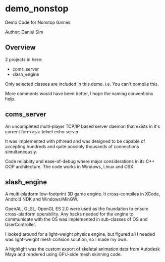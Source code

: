 demo_nonstop
============

Demo Code for Nonstop Games

Author: Daniel Sim

Overview
--------
2 projects in here:
* coms_server
* slash_engine

Only selected classes are included in this demo. i.e. You can't compile this.

More comments would have been better, I hope the naming conventions help.

coms_server
-----------
An uncompleted multi-player TCP/IP based server daemon that exists in it's current form as a telnet echo server.

It was implemented with pthread and was designed to be capable of accepting hundreds and quite possibly thousands of connections simultaneously.

Code reliablity and ease-of-debug where major considerations in its C++ OOP architecture. The code works in Windows, Linux and OSX.

slash_engine
------------
A multi-platform low-footprint 3D game engine. It cross-compiles in XCode, Android NDK and Windows/MinGW.

OpenAL, GLSL, OpenGL ES 2.0 were used as the foundation to ensure cross-platform operability. Any hacks needed for the engine to communicate with the OS was implemented in sub-classes of OS and UserController.

I looked around for a light-weight physics engine, but figured all I needed was light-weight mesh collision solution, so I made my own.

A highlight was the custom export of skeletal animation data from Autodesk Maya and rendered using GPU-side mesh skinning code.
